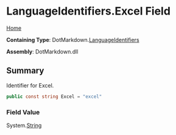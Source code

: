 # LanguageIdentifiers\.Excel Field

[Home](../../../README.md)

**Containing Type**: DotMarkdown\.[LanguageIdentifiers](../README.md)

**Assembly**: DotMarkdown\.dll

## Summary

Identifier for Excel\.

```csharp
public const string Excel = "excel"
```

### Field Value

System\.[String](https://docs.microsoft.com/en-us/dotnet/api/system.string)

